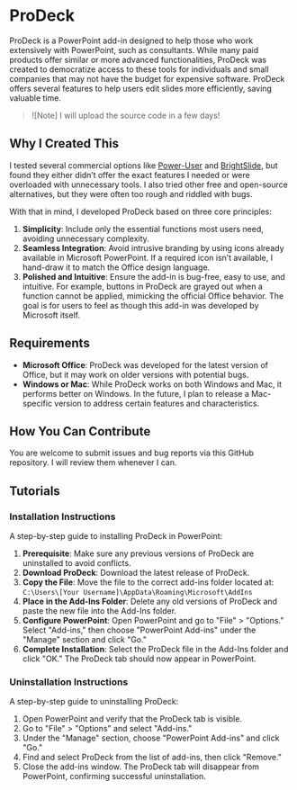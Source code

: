 # ProDeck

ProDeck is a PowerPoint add-in designed to help those who work extensively with PowerPoint, such as consultants. While many paid products offer similar or more advanced functionalities, ProDeck was created to democratize access to these tools for individuals and small companies that may not have the budget for expensive software. ProDeck offers several features to help users edit slides more efficiently, saving valuable time.

> ![Note]
> I will upload the source code in a few days! 

## Why I Created This

I tested several commercial options like [Power-User](https://www.powerusersoftwares.com/) and [BrightSlide](https://www.brightcarbon.com/brightslide/), but found they either didn’t offer the exact features I needed or were overloaded with unnecessary tools. I also tried other free and open-source alternatives, but they were often too rough and riddled with bugs.

With that in mind, I developed ProDeck based on three core principles:
1. **Simplicity**: Include only the essential functions most users need, avoiding unnecessary complexity.
2. **Seamless Integration**: Avoid intrusive branding by using icons already available in Microsoft PowerPoint. If a required icon isn’t available, I hand-draw it to match the Office design language.
3. **Polished and Intuitive**: Ensure the add-in is bug-free, easy to use, and intuitive. For example, buttons in ProDeck are grayed out when a function cannot be applied, mimicking the official Office behavior. The goal is for users to feel as though this add-in was developed by Microsoft itself.

## Requirements

- **Microsoft Office**: ProDeck was developed for the latest version of Office, but it may work on older versions with potential bugs.
- **Windows or Mac**: While ProDeck works on both Windows and Mac, it performs better on Windows. In the future, I plan to release a Mac-specific version to address certain features and characteristics.

## How You Can Contribute

You are welcome to submit issues and bug reports via this GitHub repository. I will review them whenever I can.

## Tutorials

### Installation Instructions

A step-by-step guide to installing ProDeck in PowerPoint:
1. **Prerequisite**: Make sure any previous versions of ProDeck are uninstalled to avoid conflicts.
2. **Download ProDeck**: Download the latest release of ProDeck.
3. **Copy the File**: Move the file to the correct add-ins folder located at:
   `C:\Users\[Your Username]\AppData\Roaming\Microsoft\AddIns`
4. **Place in the Add-Ins Folder**: Delete any old versions of ProDeck and paste the new file into the Add-Ins folder.
5. **Configure PowerPoint**: Open PowerPoint and go to "File" > "Options." Select "Add-ins," then choose "PowerPoint Add-ins" under the "Manage" section and click "Go."
6. **Complete Installation**: Select the ProDeck file in the Add-Ins folder and click "OK." The ProDeck tab should now appear in PowerPoint.

### Uninstallation Instructions

A step-by-step guide to uninstalling ProDeck:
1. Open PowerPoint and verify that the ProDeck tab is visible.
2. Go to "File" > "Options" and select "Add-ins."
3. Under the "Manage" section, choose "PowerPoint Add-ins" and click "Go."
4. Find and select ProDeck from the list of add-ins, then click "Remove."
5. Close the add-ins window. The ProDeck tab will disappear from PowerPoint, confirming successful uninstallation.
